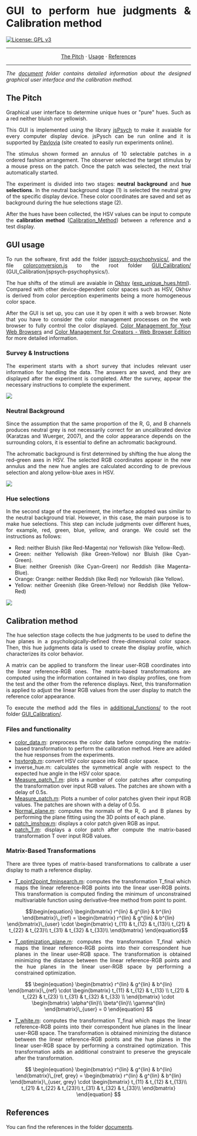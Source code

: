 <div style="text-align: justify">

# GUI to perform hue judgments & Calibration method

[![License: GPL v3](https://img.shields.io/badge/License-GPLv3-blue.svg)](https://www.gnu.org/licenses/gpl-3.0)

<hr>

<div style="text-align: center"> 
    
[The Pitch](#the-pitch) $\cdot$ [Usage](#usage) $\cdot$ [References](#references) 
    
</div>

<hr>

<em>The [document](./documents/) folder contains detailed information about the designed graphical user interface and the calibration method.</em>

## The Pitch

Graphical user interface to determine unique hues or "pure" hues. Such as a red neither bluish nor yellowish.  

This GUI is implemented using the library [jsPsych](https://www.jspsych.org/7.3/) to make it avaiable for every computer display device. jsPysch can be run online and it is supported by [Pavlovia](https://pavlovia.org/#main) (site created to easily run experiments online).

The stimulus shown formed an annulus of 10 selectable patches in a ordered fashion arrangement. The observer selected the target stimulus by a mouse press on the patch. Once the patch was selected, the next trial automatically started.

The experiment is divided into two stages: **neutral background** and **hue selections**. In the neutral background stage (1) is selected the neutral grey of the specific display device. These color coordinates are saved and set as background during the hue selections stage (2). 

After the hues have been collected, the HSV values can be input to compute the **calibration method** ([Calibration_Method](./Calibration_Method/)) between a reference and a test display. 

## GUI usage

To run the software, first add the folder [jspsych-psychophysics/](https://github.com/kurokida/jspsych-psychophysics), and the file [colorconversion.js](https://bottosson.github.io/posts/colorpicker/) to the root folder [GUI_Calibration/](../GUI_Calibration/) (GUI_Calibration/jspsych-psychophysics/). 

The hue shifts of the stimuli are avaiable in [Okhsv](https://bottosson.github.io/posts/colorpicker/) ([exp_unique_hues.html](./Hue_Judgments/exp_unique_hues.html)). Compared with other device-dependent color spaces such as HSV, Okhsv is derived from color perception experiments being a more homogeneous color space.

After the GUI is set up, you can use it by open it with a web browser. Note that you have to consider the color management processes on the web browser to fully control the color displayed. [Color Management for Your Web Browsers](https://www.benq.com/en-us/knowledge-center/knowledge/web-browsers-color-management.html) and [Color Management for Creators - Web Browser Edition](https://www.eizoglobal.com/library/management/web-color-management/) for more detailed information. 

### Survey & Instructions

The experiment starts with a short survey that includes relevant user information for handling the data. The answers are saved, and they are displayed after the experiment is completed. After the survey, appear the necessary instructions to complete the experiment.

![](./examples/instructions.gif)

### Neutral Background

Since the assumption that the same proportion of the R, G, and B channels produces neutral grey is not necessarily correct for an uncalibrated device (Karatzas and Wuerger, 2007), and the color appearance depends on the surrounding colors, it is essential to define an achromatic background.

The achromatic background is first determined by shifting the hue along the red–green axes in HSV. The selected RGB coordinates appear in the new annulus and the new hue angles are calculated according to de previous selection and along yellow-blue axes in HSV. 

![](./examples/neutral.gif)

### Hue selections

In the second stage of the experiment, the interface adopted was similar to the neutral background trial. However, in this case, the main purpose is to make hue selections. This step can include judgments over different hues, for example, red, green, blue, yellow, and orange. We could set the instructions as follows:

* Red: neither Bluish (like Red-Magenta) nor Yellowish (like Yellow-Red).
* Green: neither Yellowish (like Green-Yellow) nor Bluish (like Cyan-Green).
* Blue: neither Greenish (like Cyan-Green) nor Reddish (like Magenta-Blue).
* Orange: Orange: neither Reddish (like Red) nor Yellowish (like Yellow).
* Yellow: neither Greenish (like Green-Yellow) nor Reddish (like Yellow-Red)

![](./examples/hue_selections.gif)

## Calibration method

The hue selection stage collects the hue judgments to be used to define the hue planes in a psychologically-defined three-dimensional color space. Then, this hue judgments data is used to create the display profile, which characterizes its color behavior. 

A matrix can be applied to transform the linear user-RGB coordinates into the linear reference-RGB ones. The matrix-based transformations are computed using the information contained in two display profiles, one from the test and the other from the reference displays. Next, this transformation is applied to adjust the linear RGB values from the user display to match the reference color appearance.

To execute the method add the files in [additional_functions/](./Calibration_Method/additional_functions/) to the root folder [GUI_Calibration/](../GUI_Calibration/). 

### Files and functionality

* [color_data.m](./Calibration_Method/color_data.m): preprocess the color data before computing the matrix-based transformation to perform the calibration method. Here are added the hue responses from the experiments. 
* [hsvtorgb.m](./Calibration_Method/hsvtorgb.m): convert HSV color space into RGB color space. 
* inverse_hue.m: calculates the symmetrical angle with respect to the expected hue angle in the HSV color space.
* [Measure_patch_T.m](./Calibration_Method/Measure_patch_T.m): plots a number of color patches after computing the transformation over input RGB values. The patches are shown with a delay of 0.5s. 
* [Measure_patch.m](./Calibration_Method/Measure_patch.m): Plots a number of color patches given their input RGB values. The patches are shown with a delay of 0.5s. 
* [Normal_plane.m](./Calibration_Method/Normal_plane.m): computes the normals of the R, G and B planes by performing the plane fitting using the 3D points of each plane.
* [patch_imshow.m](./Calibration_Method/patch_imshow.m): displays a color patch given RGB as input. 
* [patch_T.m](./Calibration_Method/patch_T.m): displays a color patch after compute the matrix-based transformation T over input RGB values.

### Matrix-Based Transformations
There are three types of matrix-based transformations to calibrate a user display to math a reference display. 

* [T_point2point_fminsearch.m](./Calibration_Method/T_point2point_fminsearch.m): computes the transformation T_final which maps the linear reference-RGB points into the linear user-RGB points. This transformation is computed finding the minimum of unconstrained multivariable function using derivative-free method from point to point. 

$$\begin{equation}
    \begin{bmatrix}
    r^{lin} & g^{lin} & b^{lin}
    \end{bmatrix}\_{ref}
    =  
    \begin{bmatrix}
    r^{lin} & g^{lin} & b^{lin}
    \end{bmatrix}\_{user}
    \cdot
    \begin{bmatrix}
    t_{11} & t_{12} & t_{13}\\
    t_{21} & t_{22} & t_{23}\\ 
    t_{31} & t_{32} & t_{33}\\ 
    \end{bmatrix}
\end{equation}$$

* [T_optimization_plane.m](./Calibration_Method/T_optimization_plane.m): computes the transformation T_final which maps the linear reference-RGB points into their correspondent hue planes in the linear user-RGB space. The transformation is obtained minimizing the distance between the linear reference-RGB points and the hue planes in the linear user-RGB space by performing a constrained optimization. 
  
$$
\begin{equation}
    \begin{bmatrix}
    r^{lin} & g^{lin} & b^{lin}
    \end{bmatrix}\_{ref}
    \cdot
    \begin{bmatrix}
    t_{11} & t_{12} & t_{13} \\
    t_{21} & t_{22} & t_{23} \\
    t_{31} & t_{32} & t_{33} \\ 
    \end{bmatrix} 
    \cdot 
    \begin{bmatrix}
    \alpha^{lin}\\
    \beta^{lin}\\
    \gamma^{lin}
    \end{bmatrix}\_{user} = 0
\end{equation}
$$

* [T_white.m](./Calibration_Method/T_white.m): computes the transformation T_final which maps the linear reference-RGB points into their correspondent hue planes in the linear user-RGB space. The transformation is obtained minimizing the distance between the linear reference-RGB points and the hue planes in the linear user-RGB space by performing a constrained optimization. This transformation adds an additional constraint to preserve the greyscale after the transformation. 

$$
\begin{equation}
    \begin{bmatrix}
    r^{lin} & g^{lin} & b^{lin}
    \end{bmatrix}\_{ref, grey} =  
    \begin{bmatrix}
    r^{lin} & g^{lin} & b^{lin}
    \end{bmatrix}\_{user, grey} \cdot
    \begin{bmatrix}
    t_{11} & t_{12} & t_{13}\\
    t_{21} & t_{22} & t_{23}\\ 
    t_{31} & t_{32} & t_{33}\\ 
    \end{bmatrix}
\end{equation}
$$

## References

You can find the references in the folder [documents](./documents/).

</div>






